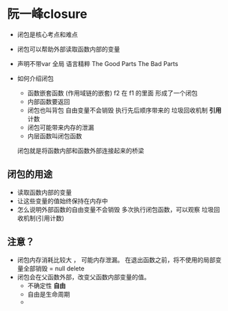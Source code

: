 # 阮一峰closure

- 闭包是核心考点和难点
- 闭包可以帮助外部读取函数内部的变量
- 声明不带var 全局 
  语言精粹 The Good Parts The Bad Parts
- 如何介绍闭包
  - 函数嵌套函数 (作用域链的嵌套)
    f2 在 f1 的里面 形成了一个闭包
  - 内部函数要返回
  - 闭包也叫背包 自由变量不会销毁
    执行先后顺序带来的
    垃圾回收机制 **引用**计数 
  - 闭包可能带来内存的泄漏  
  - 内层函数叫闭包函数 

  闭包就是将函数内部和函数外部连接起来的桥梁

## 闭包的用途
  - 读取函数内部的变量
  - 让这些变量的值始终保持在内存中
  - 怎么说明外部函数的自由变量不会销毁
    多次执行闭包函数，可以观察
    垃圾回收机制(引用计数)

## 注意？
- 闭包内存消耗比较大 ， 可能内存泄漏。
  在退出函数之前，将不使用的局部变量全部销毁
    = null delete
- 闭包会在父函数外部，改变父函数内部变量的值。
  - 不确定性  **自由**
  - 自由是生命周期
  - 